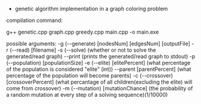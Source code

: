* genetic algorithm implementation in a graph coloring problem

compilation command:

g++ genetic.cpp graph.cpp greedy.cpp main.cpp -o main.exe

possible arguments: 
-g (--generate) \[nodesNum] \[edgesNum] \[outputFile]
-r (--read) \[filename]
-s (--solve) (whether or not to solve the generated/read graph)
--print (prints the generated/read graph to stdout)
-p (--population) \[populationSize]
-e (--elite) \[elitePercent] (what percentage of the population is considered "elite" (int))
--parent \[parentPercent] (what percentage of the population will become parents)
-c (--crossover) \[crossoverPercent] (what percantage of all children(excluding the elite) will come from crossover)
-m (--mutation) \[mutationChance] (the probability of a random mutation at every step of a solving sequence)(1/10000)